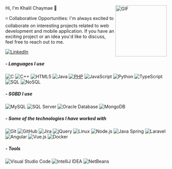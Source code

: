 
<img align="right" alt="GIF" height="160px" src="https://media.giphy.com/media/du3J3cXyzhj75IOgvA/giphy.gif" />
Hi, I'm Khalil Chaymae 👋

◽ Collaborative Opportunities:
I'm always excited to collaborate on interesting projects related to web development and mobile application. 
If you have an exciting project or an idea you'd like to discuss, feel free to reach out to me.




[![LinkedIn](https://img.shields.io/badge/-LINKEDIN-0077B5?style=for-the-badge&logo=linkedin&logoColor=white)](https://www.linkedin.com/in/chaymae-khalil-b6aa31181/)





##### - Languages I use

![C](https://img.shields.io/badge/-C-000000?style=flat&logo=c)
![C++](https://img.shields.io/badge/-C++-000000?style=flat&logo=c%2B%2B)
![HTML5](https://img.shields.io/badge/-HTML5-000000?style=flat&logo=html5)
![Java](https://img.shields.io/badge/-Java-000000?style=flat&logo=java)
[![PHP](https://img.shields.io/badge/-PHP-777BB4?style=flat&logo=php&logoColor=white)](https://php.net)
![JavaScript](https://img.shields.io/badge/-JavaScript-000000?style=flat&logo=javascript)
![Python](https://img.shields.io/badge/-Python-000000?style=flat&logo=python)
![TypeScript](https://img.shields.io/badge/-TypeScript-000000?style=flat&logo=typescript)
![SQL](https://img.shields.io/badge/-SQL-000000?style=flat&logo=postgresql)
![NoSQL](https://img.shields.io/badge/-NoSQL-02569B?style=flat&logo=nosql-database&logoColor=white)

##### - SGBD I use
![MySQL](https://img.shields.io/badge/-MySQL-4479A1?style=flat&logo=mysql&logoColor=white)
![SQL Server](https://img.shields.io/badge/-SQL%20Server-CC2927?style=flat&logo=microsoft-sql-server&logoColor=white)
![Oracle Database](https://img.shields.io/badge/-Oracle%20Database-F80000?style=flat&logo=oracle&logoColor=white)
![MongoDB](https://img.shields.io/badge/-MongoDB-47A248?style=flat&logo=mongodb&logoColor=white)


##### - Some of the technologies I have worked with

![Git](https://img.shields.io/badge/-Git-222222?style=flat&logo=git&logoColor=F05032)
![GitHub](https://img.shields.io/badge/-GitHub-222222?style=flat&logo=github&logoColor=181717)
![Jira](https://img.shields.io/badge/-Jira-222222?style=flat&logo=jira-software&logoColor=white&logoColor=0052CC)
![jQuery](https://img.shields.io/badge/-jQuery-222222?style=flat&logo=jQuery&logoColor=0769AD)
![Linux](https://img.shields.io/badge/-Linux-222222?style=flat&logo=linux&logoColor=FCC624)
![Node.js](https://img.shields.io/badge/-Node.js-222222?style=flat&logo=node.js&logoColor=339933)
![Java Spring](https://img.shields.io/badge/-Spring-222222?style=flat&logo=spring&logoColor=6DB33F)
![Laravel](https://img.shields.io/badge/-Laravel-FF2D20?style=flat&logo=laravel&logoColor=white)
![Angular](https://img.shields.io/badge/-Angular-DD0031?style=flat&logo=angular&logoColor=white)
![Vue.js](https://img.shields.io/badge/-Vue.js-4FC08D?style=flat&logo=vue.js&logoColor=white)
![Docker](https://img.shields.io/badge/-Docker-2496ED?style=flat&logo=docker&logoColor=white)

##### - Tools
![Visual Studio Code](https://img.shields.io/badge/-VS%20Code-007ACC?style=flat&logo=visual-studio-code&logoColor=white)
![IntelliJ IDEA](https://img.shields.io/badge/-IntelliJ%20IDEA-000000?style=flat&logo=intellij-idea&logoColor=white)
![NetBeans](https://img.shields.io/badge/-NetBeans-1B6AC6?style=flat&logo=apache-netbeans-ide&logoColor=white)

